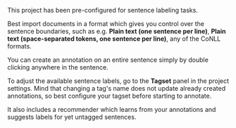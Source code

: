 This project has been pre-configured for sentence labeling tasks.

Best import documents in a format which gives you control over the sentence boundaries, such as e.g. 
**Plain text (one sentence per line)**, **Plain text (space-separated tokens, one sentence per line)**,
any of the CoNLL formats.

You can create an annotation on an entire sentence simply by double clicking anywhere in the sentence.

To adjust the available sentence labels, go to the **Tagset** panel in the project settings. Mind
that changing a tag's name does not update already created annotations, so best configure your
tagset before starting to annotate.

It also includes a recommender which learns from your annotations and suggests labels for yet 
untagged sentences.